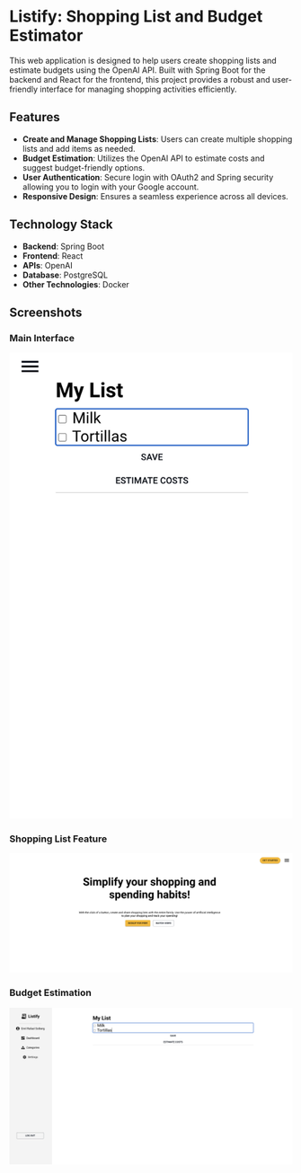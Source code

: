 # Listify: Shopping List and Budget Estimator

This web application is designed to help users create shopping lists and estimate budgets using the OpenAI API. Built with Spring Boot for the backend and React for the frontend, this project provides a robust and user-friendly interface for managing shopping activities efficiently.

## Features

- **Create and Manage Shopping Lists**: Users can create multiple shopping lists and add items as needed.
- **Budget Estimation**: Utilizes the OpenAI API to estimate costs and suggest budget-friendly options.
- **User Authentication**: Secure login with OAuth2 and Spring security allowing you to login with your Google account.
- **Responsive Design**: Ensures a seamless experience across all devices.

## Technology Stack

- **Backend**: Spring Boot
- **Frontend**: React
- **APIs**: OpenAI
- **Database**: PostgreSQL
- **Other Technologies**: Docker

## Screenshots

### Main Interface

![Main Interface](./docs/screenshot1.png)

### Shopping List Feature

![Shopping List Feature](./docs/screenshot2.png)

### Budget Estimation

![Budget Estimation](./docs/screenshot3.png)
